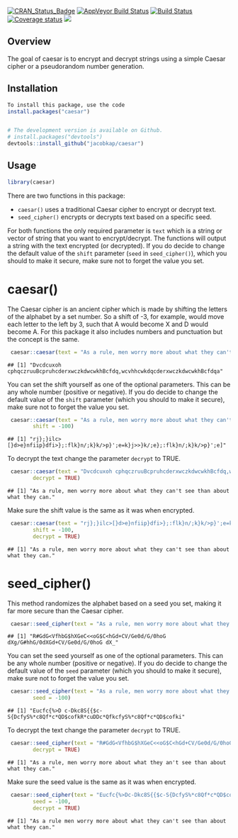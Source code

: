 
[![CRAN\_Status\_Badge](http://www.r-pkg.org/badges/version/caesar)](https://cran.r-project.org/package=caesar)
[![AppVeyor Build
Status](https://ci.appveyor.com/api/projects/status/github/jacobkap/caesar?branch=master&svg=true)](https://ci.appveyor.com/project/jacobkap/caesar)
[![Build
Status](https://travis-ci.org/jacobkap/caesar.svg?branch=master)](https://travis-ci.org/jacobkap/caesar)
[![Coverage
status](https://codecov.io/gh/jacobkap/caesar/branch/master/graph/badge.svg)](https://codecov.io/github/jacobkap/caesar?branch=master)
[![](http://cranlogs.r-pkg.org/badges/grand-total/caesar?color=blue)](https://cran.r-project.org/package=caesar)

## Overview

The goal of caesar is to encrypt and decrypt strings using a simple
Caesar cipher or a pseudorandom number generation.

## Installation

``` r
To install this package, use the code
install.packages("caesar")


# The development version is available on Github.
# install.packages("devtools")
devtools::install_github("jacobkap/caesar")
```

## Usage

``` r
library(caesar)
```

There are two functions in this package:

  - `caesar()` uses a traditional Caesar cipher to encrypt or decrypt
    text.  
  - `seed_cipher()` encrypts or decrypts text based on a specific seed.

For both functions the only required parameter is `text` which is a
string or vector of string that you want to encrypt/decrypt. The
functions will output a string with the text encrypted (or decrypted).
If you do decide to change the default value of the `shift` parameter
(`seed` in `seed_cipher()`), which you should to make it secure, make
sure not to forget the value you set.

# caesar()

The Caesar cipher is an ancient cipher which is made by shifting the
letters of the alphabet by a set number. So a shift of -3, for example,
would move each letter to the left by 3, such that A would become X and
D would become A. For this package it also includes numbers and
punctuation but the concept is the
same.

``` r
 caesar::caesar(text = "As a rule, men worry more about what they can't see than about what they can.")
```

    ## [1] "Dvcdcuxoh cphqczruuBcpruhcderxwczkdwcwkhBcfdq,wcvhhcwkdqcderxwczkdwcwkhBcfdqa"

You can set the shift yourself as one of the optional parameters. This
can be any whole number (positive or negative). If you do decide to
change the default value of the `shift` parameter (which you should to
make it secure), make sure not to forget the value you
set.

``` r
 caesar::caesar(text = "As a rule, men worry more about what they can't see than about what they can.", 
        shift = -100)
```

    ## [1] "rj};}ilc>[}d>e}nfiip}dfi>};:flk}n/;k}k/>p}';e=k}j>>}k/;e};:flk}n/;k}k/>p}';e]"

To decrypt the text change the parameter `decrypt` to
TRUE.

``` r
 caesar::caesar(text = "Dvcdcuxoh cphqczruuBcpruhcderxwczkdwcwkhBcfdq,wcvhhcwkdqcderxwczkdwcwkhBcfdqa",
        decrypt = TRUE)
```

    ## [1] "As a rule, men worry more about what they can't see than about what they can."

Make sure the shift value is the same as it was when
encrypted.

``` r
 caesar::caesar(text = "rj};}ilc>[}d>e}nfiip}dfi>};:flk}n/;k}k/>p}';e=k}j>>}k/;e};:flk}n/;k}k/>p}';e]", 
        shift = -100, 
        decrypt = TRUE)
```

    ## [1] "As a rule, men worry more about what they can't see than about what they can."

# seed\_cipher()

This method randomizes the alphabet based on a seed you set, making it
far more secure than the Caesar
cipher.

``` r
 caesar::seed_cipher(text = "As a rule, men worry more about what they can't see than about what they can.")
```

    ## [1] "R#GdG<VfhbG$hXGeC<<oG$C<hGd+CV/Ge0d/G/0hoG dXg/G#hhG/0dXGd+CV/Ge0d/G/0hoG dX_"

You can set the seed yourself as one of the optional parameters. This
can be any whole number (positive or negative). If you do decide to
change the default value of the `seed` parameter (which you should to
make it secure), make sure not to forget the value you
set.

``` r
 caesar::seed_cipher(text = "As a rule, men worry more about what they can't see than about what they can.", 
        seed = -100)
```

    ## [1] "Eucfc{%>D c-Dkc8S{{$c-S{DcfyS%*c8Qf*c*QD$cofkR*cuDDc*QfkcfyS%*c8Qf*c*QD$cofki"

To decrypt the text change the parameter `decrypt` to
TRUE.

``` r
 caesar::seed_cipher(text = "R#GdG<VfhbG$hXGeC<<oG$C<hGd+CV/Ge0d/G/0hoGdXg/G#hhG/0dXGd+CV/Ge0d/G/0hoG dX_",
        decrypt = TRUE)
```

    ## [1] "As a rule, men worry more about what they an't see than about what they can."

Make sure the seed value is the same as it was when
encrypted.

``` r
 caesar::seed_cipher(text = "Eucfc{%>Dc-Dkc8S{{$c-S{DcfyS%*c8Qf*c*QD$cofkR*cuDDc*QfkcfyS%*c8Qf*c*QD$cofki", 
        seed = -100, 
        decrypt = TRUE)
```

    ## [1] "As a rule men worry more about what they can't see than about what they can."
